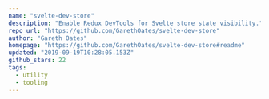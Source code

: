 ```yaml
---
name: "svelte-dev-store"
description: "Enable Redux DevTools for Svelte store state visibility."
repo_url: "https://github.com/GarethOates/svelte-dev-store"
author: "Gareth Oates"
homepage: "https://github.com/GarethOates/svelte-dev-store#readme"
updated: "2019-09-19T10:28:05.153Z"
github_stars: 22
tags: 
  - utility
  - tooling
---
```

